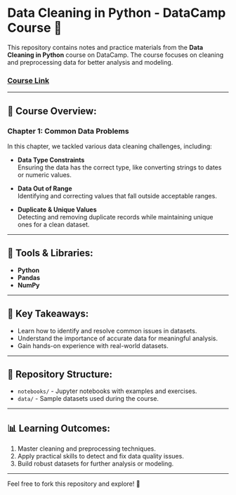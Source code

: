 # Data Cleaning in Python - DataCamp Course 🧹

This repository contains notes and practice materials from the **Data Cleaning in Python** course on DataCamp. The course focuses on cleaning and preprocessing data for better analysis and modeling.  

### [Course Link](https://app.datacamp.com/learn/courses/cleaning-data-in-python)

---

## 🚀 Course Overview:

### Chapter 1: Common Data Problems

In this chapter, we tackled various data cleaning challenges, including:

- **Data Type Constraints**  
  Ensuring the data has the correct type, like converting strings to dates or numeric values.

- **Data Out of Range**  
  Identifying and correcting values that fall outside acceptable ranges.

- **Duplicate & Unique Values**  
  Detecting and removing duplicate records while maintaining unique ones for a clean dataset.

---

## 🔧 Tools & Libraries:

- **Python**
- **Pandas**
- **NumPy**

---

## 📄 Key Takeaways:

- Learn how to identify and resolve common issues in datasets.
- Understand the importance of accurate data for meaningful analysis.
- Gain hands-on experience with real-world datasets.

---

## 📂 Repository Structure:

- `notebooks/` - Jupyter notebooks with examples and exercises.
- `data/` - Sample datasets used during the course.

---

## 📊 Learning Outcomes:

1. Master cleaning and preprocessing techniques.
2. Apply practical skills to detect and fix data quality issues.
3. Build robust datasets for further analysis or modeling.

---

Feel free to fork this repository and explore! 🚀
